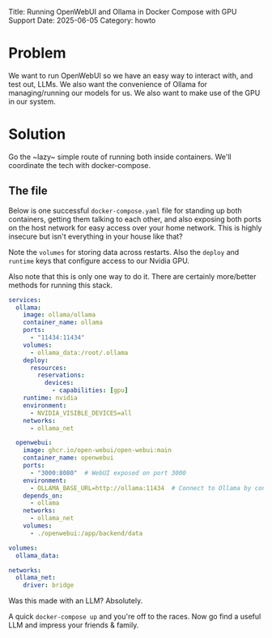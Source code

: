 Title: Running OpenWebUI and Ollama in Docker Compose with GPU Support
Date: 2025-06-05
Category: howto

# Problem

We want to run OpenWebUI so we have an easy way to interact with, and test out, LLMs. We also want the convenience of Ollama for managing/running our models for us. We also want to make use of the GPU in our system.

# Solution

Go the ~lazy~ simple route of running both inside containers. We'll coordinate the tech with docker-compose.

## The file

Below is one successful `docker-compose.yaml` file for standing up both containers, getting them talking to each other, and also exposing both ports on the host network for easy access over your home network. This is highly insecure but isn't everything in your house like that?

Note the `volumes` for storing data across restarts. Also the `deploy` and `runtime` keys that configure access to our Nvidia GPU.

Also note that this is only one way to do it. There are certainly more/better methods for running this stack.

```yaml
services:
  ollama:
    image: ollama/ollama
    container_name: ollama
    ports:
      - "11434:11434"
    volumes:
      - ollama_data:/root/.ollama
    deploy:
      resources:
        reservations:
          devices:
            - capabilities: [gpu]
    runtime: nvidia
    environment:
      - NVIDIA_VISIBLE_DEVICES=all
    networks:
      - ollama_net

  openwebui:
    image: ghcr.io/open-webui/open-webui:main
    container_name: openwebui
    ports:
      - "3000:8080"  # WebUI exposed on port 3000
    environment:
      - OLLAMA_BASE_URL=http://ollama:11434  # Connect to Ollama by container name
    depends_on:
      - ollama
    networks:
      - ollama_net
    volumes:
      - ./openwebui:/app/backend/data

volumes:
  ollama_data:

networks:
  ollama_net:
    driver: bridge
```

Was this made with an LLM? Absolutely. 

A quick `docker-compose up` and you're off to the races. Now go find a useful LLM and impress your friends & family.


